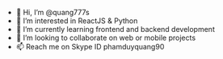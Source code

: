 - 👋 Hi, I’m @quang777s
- 👀 I’m interested in ReactJS & Python
- 🌱 I’m currently learning frontend and backend development
- 💞️ I’m looking to collaborate on web or mobile projects
- 📫 Reach me on Skype ID phamduyquang90

<!---
quang777s/quang777s is a ✨ special ✨ repository because its `README.md` (this file) appears on your GitHub profile.
You can click the Preview link to take a look at your changes.
--->
